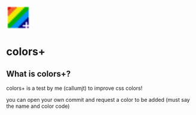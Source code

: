 <img src="/srcs/imgs/icon.png" style="height: 64px; width: 64px;">

# colors+

## What is colors+?

colors+ is a test by me (callumjt) to improve css colors!

you can open your own commit and request a color  to be added (must say the name and color code)
